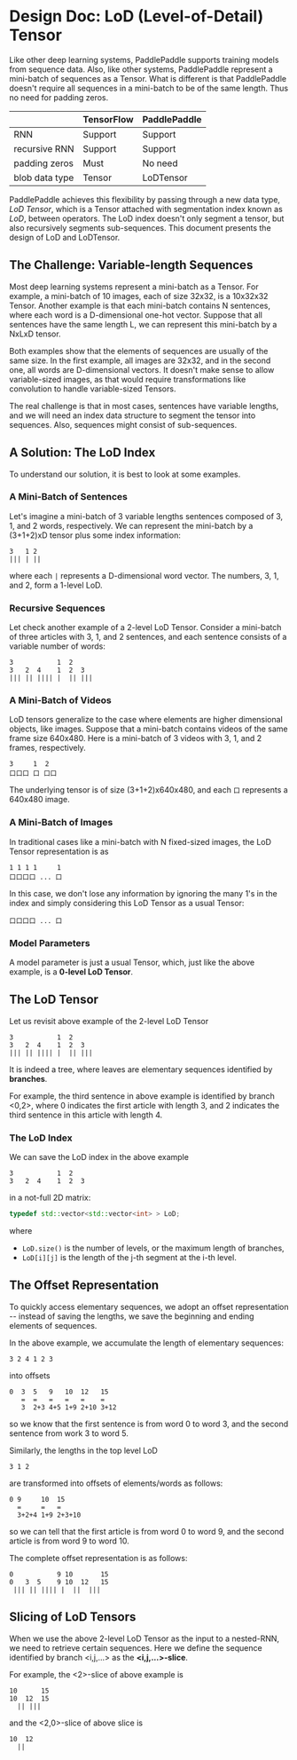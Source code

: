 # Design Doc: LoD (Level-of-Detail) Tensor

Like other deep learning systems, PaddlePaddle supports training models from sequence data.  Also, like other systems, PaddlePaddle represent a mini-batch of sequences as a Tensor.  What is different is that PaddlePaddle doesn't require all sequences in a mini-batch to be of the same length. Thus no need for padding zeros.

|                       | TensorFlow | PaddlePaddle |
|-----------------------|------------|--------------|
| RNN                   | Support    | Support      |
| recursive RNN         | Support    | Support      |
| padding zeros         | Must       | No need      |
| blob data type        | Tensor     | LoDTensor    |

PaddlePaddle achieves this flexibility by passing through a new data type, *LoD Tensor*, which is a Tensor attached with segmentation index known as *LoD*, between operators.  The LoD index doesn't only segment a tensor, but also recursively segments sub-sequences.  This document presents the design of LoD and LoDTensor.


## The Challenge: Variable-length Sequences

Most deep learning systems represent a mini-batch as a Tensor.  For example, a mini-batch of 10 images, each of size 32x32, is a 10x32x32 Tensor.  Another example is that each mini-batch contains N sentences, where each word is a D-dimensional one-hot vector.  Suppose that all sentences have the same length L, we can represent this mini-batch by a NxLxD tensor.

Both examples show that the elements of sequences are usually of the same size.  In the first example, all images are 32x32, and in the second one, all words are D-dimensional vectors.  It doesn't make sense to allow variable-sized images, as that would require transformations like convolution to handle variable-sized Tensors.

The real challenge is that in most cases, sentences have variable lengths, and we will need an index data structure to segment the tensor into sequences.  Also, sequences might consist of sub-sequences.

## A Solution: The LoD Index

To understand our solution, it is best to look at some examples.

### A Mini-Batch of Sentences

Let's imagine a mini-batch of 3 variable lengths sentences composed of 3, 1, and 2 words, respectively.  We can represent the mini-batch by a (3+1+2)xD tensor plus some index information:

```
3   1 2
||| | ||
```

where each `|` represents a D-dimensional word vector.  The numbers, 3, 1, and 2, form a 1-level LoD.

### Recursive Sequences

Let check another example of a 2-level LoD Tensor.  Consider a mini-batch of three articles with 3, 1, and 2 sentences, and each sentence consists of a variable number of words:

```
3           1  2
3   2  4    1  2  3
||| || |||| |  || |||
```

### A Mini-Batch of Videos

LoD tensors generalize to the case where elements are higher dimensional objects, like images.  Suppose that a mini-batch contains videos of the same frame size 640x480.  Here is a mini-batch of 3 videos with 3, 1, and 2 frames, respectively.

```
3     1  2
口口口 口 口口
```

The underlying tensor is of size (3+1+2)x640x480, and each `口` represents a 640x480 image.

### A Mini-Batch of Images

In traditional cases like a mini-batch with N fixed-sized images,  the LoD Tensor representation is as

```
1 1 1 1     1
口口口口 ... 口
```

In this case, we don't lose any information by ignoring the many 1's in the index and simply considering this LoD Tensor as a usual Tensor:

```
口口口口 ... 口
```

### Model Parameters

A model parameter is just a usual Tensor, which, just like the above example, is a **0-level LoD Tensor**.

## The LoD Tensor

Let us revisit above example of the 2-level LoD Tensor

```
3           1  2
3   2  4    1  2  3
||| || |||| |  || |||
```

It is indeed a tree, where leaves are elementary sequences identified by **branches**.

For example, the third sentence in above example is identified by branch <0,2>, where 0 indicates the first article with length 3, and 2 indicates the third sentence in this article with length 4.

### The LoD Index

We can save the LoD index in the above example

```
3           1  2
3   2  4    1  2  3
```

in a not-full 2D matrix:

```c++
typedef std::vector<std::vector<int> > LoD;
```

where

- `LoD.size()` is the number of levels, or the maximum length of branches,
- `LoD[i][j]` is the length of the j-th segment at the i-th level.

## The Offset Representation

To quickly access elementary sequences, we adopt an offset representation -- instead of saving the lengths, we save the beginning and ending elements of sequences.

In the above example, we accumulate the length of elementary sequences:

```
3 2 4 1 2 3
```

into offsets

```
0  3  5   9   10  12   15
   =  =   =   =   =    =
   3  2+3 4+5 1+9 2+10 3+12
```

so we know that the first sentence is from word 0 to word 3, and the second sentence from work 3 to word 5.

Similarly, the lengths in the top level LoD

```
3 1 2
```

are transformed into offsets of elements/words as follows:

```
0 9     10  15
  =     =   =
  3+2+4 1+9 2+3+10
```

so we can tell that the first article is from word 0 to word 9, and the second article is from word 9 to word 10.

The complete offset representation is as follows:

```
0           9 10       15
0   3  5    9 10  12   15
 ||| || |||| |  ||  |||
```

## Slicing of LoD Tensors

When we use the above 2-level LoD Tensor as the input to a nested-RNN, we need to retrieve certain sequences.  Here we define the sequence identified by branch <i,j,...> as the **<i,j,...>-slice**.

For example, the <2>-slice of above example is

```
10      15
10  12  15
  || |||
```

and the <2,0>-slice of above slice is

```
10  12
  ||
```

